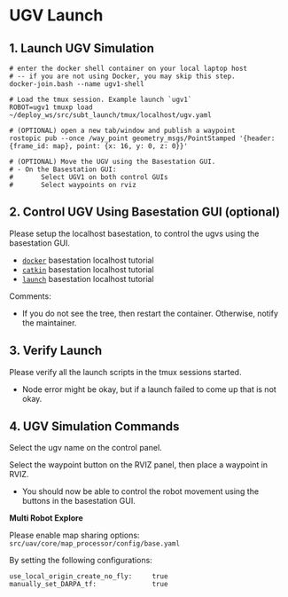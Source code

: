# UGV Launch

## 1. Launch UGV Simulation

```text
# enter the docker shell container on your local laptop host
# -- if you are not using Docker, you may skip this step.
docker-join.bash --name ugv1-shell

# Load the tmux session. Example launch `ugv1`
ROBOT=ugv1 tmuxp load ~/deploy_ws/src/subt_launch/tmux/localhost/ugv.yaml

# (OPTIONAL) open a new tab/window and publish a waypoint
rostopic pub --once /way_point geometry_msgs/PointStamped '{header: {frame_id: map}, point: {x: 16, y: 0, z: 0}}'

# (OPTIONAL) Move the UGV using the Basestation GUI.
# - On the Basestation GUI:
#       Select UGV1 on both control GUIs
#       Select waypoints on rviz
```

## 2. Control UGV Using Basestation GUI (optional)

Please setup the localhost basestation, to control the ugvs using the basestation GUI.

- [`docker`](../docker/local-docker-basestation.md) basestation localhost tutorial
- [`catkin`](../catkin/local-catkin-basestation.md) basestation localhost tutorial
- [`launch`](local-launch-basestation.md) basestation localhost tutorial

Comments:

- If you do not see the tree, then restart the container. Otherwise, notify the maintainer.

## 3. Verify Launch

Please verify all the launch scripts in the tmux sessions started.

- Node error might be okay, but if a launch failed to come up that is not okay.

## 4. UGV Simulation Commands

Select the ugv name on the control panel.

Select the waypoint button on the RVIZ panel, then place a waypoint in RVIZ.

- You should now be able to control the robot movement using the buttons in the basestation GUI.

**Multi Robot Explore**

Please enable map sharing options: `src/uav/core/map_processor/config/base.yaml`

By setting the following configurations:

    use_local_origin_create_no_fly:     true
    manually_set_DARPA_tf:              true
